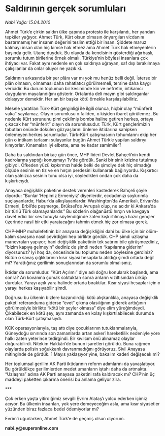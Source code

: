 # Saldırının gerçek sorumluları

*Nabi Yağcı 15.04.2010*

<div class="yazi"><p>Ahmet Türk’e çirkin saldırı ülke çapında protesto ile karşılandı, her yandan tepkiler yağıyor. Ahmet Türk, Kürt olsun olmasın önyargıları vicdanını bastırmamış her insanın değerini teslim ettiği bir insan. Şiddete maruz kalmayı insan olan hiç kimse hak etmez ama Ahmet Türk hak etmeyenlerin başında gelir. Utanç duyduk. Bu olayda da kendisinin gösterdiği ağırbaşlı, sorumlu tutum birilerine örnek olmalı. Türkiye’nin böylesi insanlara çok ihtiyacı var. Fakat aynı nedenle en çok saldırıya uğrayan, saf dışı bırakılmaya çalışılanlar da onlar oluyor ne yazık ki. </p>
<p>Saldırının arkasında bir şer plânı var mı yok mu henüz belli değil. İsterse bir plân olmasın, olmaması daha rahatlatıcı görülmemeli, tersine daha kaygı vericidir. Bu durum toplumun bir kesiminde kin ve nefretin, intikamcı duyguların mayalandığını gösterir. Ortalarda deli mayın gibi saldırganlar dolaşıyor demektir. Her an bir başka kötü örnekle karşılaşılabiliriz.</p>
<p>Mesele yaratılan Türk-Kürt gerginliği ile ilgili olunca, hiçbir olay “münferit vaka” sayılamaz. Olayın sorumlusu o failden, o kişiden ibaret görülemez. Bu nedenle Kürt sorununu pimi çekilmiş bomba haline getiren herkes, ortaya çıkacak her “münferit” olayın da sorumlusudur. Türk, Kürt gençlerimizin tabutları önünde dökülen gözyaşlarını önleme iktidarına sahipken önlemeyen herkes sorumludur. Türk-Kürt çatışmasının tohumlarını ekip her gün o intikam tarlasını sulayanlar bugün Ahmet Türk’e yapılan saldırıyı kınıyorlar. Kınamaları iyi elbette, ama ne kadar samimiler? </p>
<p>Daha bu saldırıdan birkaç gün önce, MHP lideri Devlet Bahçeli’nin kendi kadrolarına yaptığı konuşmayı Tv’de gördük. Sanki bir sinir krizine tutulmuş gibiydi. Öfkeden yüzü kıpkırmızı halde belki de şimdiye dek hiç olmadığı ölçüde sesinin en tiz ve en hırçın perdesini kullanarak bağırıyordu. Kışkırtıcı olan yalnızca sesinin tonu olsa iyi, söyledikleri ondan çok daha da kışkırtıcıydı.</p>
<p>Anayasa değişiklik paketine destek verenleri kastederek Bahçeli şöyle diyordu: “Bunlar ‘Hepimiz Ermeniyiz’ diyenlerdir, ecdadımızı soykırımla suçlayanlardır, Habur’da alkışlayanlardır. Washington’da Amerikalı, Erivan’da Ermeni, Erbil’de peşmerge, Brüksel’de Avrupalı olup, ne acıdır ki Ankara’da bir türlü Türk olamayanlardır.” Bu sözlerin olağanüstü hırçın ve kavgaya davet edici bir ses tonuyla söylendiğinde zaten kışkırtılmaya hazır gençler üzerinde nasıl bir etki yaratacağını tahmin etmek hiç zor olmasa gerek.</p>
<p>CHP-MHP muhalefetinin bir anayasa değişikliğini dahi bu ülke için bir ölüm-kalım savaşına nasıl çevirdiğini hep birlikte gördük. CHP şimdi uzlaşma manevraları yapıyor; hani değişiklik paketinin tek satırını bile görüşmezdiniz, “bizim kapıya gelmeyin” dediniz de şimdi neden “kapılarına giderim” diyorsunuz? İyi hoş da, öncesinde bu toplumu neden böylesine gerdiniz? Bütün o savaş çığlıklarının kısır siyasi hesaplarla atıldığı şimdi ortada değil mi? Yarattığınız gerilimin sonuçlarından da sorumlu olmalısınız. </p>
<p>İktidar da sorumludur. “Kürt Açılımı” diye adı doğru konularak başlandı, ama sonra? Arı kovanına çomak soktuktan sonra arıların vızıltısından ürküp durdular. Yarayı açık yara halinde ortada bıraktılar. Kısır siyasi hesaplar için o yarayı herkes kaşıyabilir şimdi. </p>
<p>Doğrusu bu ülkenin bizlere kazandırdığı kötü alışkanlıkla, anayasa değişiklik paketi referanduma giderse “evet” çıkma olasılığının giderek arttığının görülmesiyle birlikte “kötü bir şeyler olmasa” diye elim yüreğimdeydi. Çıkabilecek en kötü şey, aynı zamanda en kolay kışkırtılabilecek durumda olan Türk-Kürt çatışmasıydı. </p>
<p>KCK operasyonlarıyla, taş attı diye çocuklarının tutuklanmalarıyla, Güneydoğu sınırında son zamanlarda artan askerî hareketlilik nedeniyle yöre halkı zaten yeterince tedirgindi. Bir kıvılcım önü alınamaz olaylar doğurabilirdi. Nitekim Hakkâri’de bunun işaretleri görüldü. Buna rağmen olaylarda polisin soğukkanlı davranmadığını görüyoruz. Sivil Anayasa mitinginde de gördük. 1 Mayıs yaklaşıyor yine, bakalım kaderi değişecek mi?</p>
<p>Her toplumsal gerilim AK Parti iktidarının reform adımlarını da yavaşlatıyor. Bu görüldükçe gerilimlerden medet umanların iştahı daha da artmakta. “Uzlaşma” adına AK Parti anayasa paketini rafa kaldıracak mı? CHP’nin üç maddeyi paketten çıkarma önerisi bu anlama geliyor zira. </p>
<p>***</p>
<p>Çok erken yaşta yitirdiğimiz sevgili Evrim Alataş’ı yolcu ederken içimiz acıyor. Bu ülkenin insanları, yok yere demeyeceğim asla, ama kısır siyasetler yüzünden biraz fazlaca bedel ödemiyorlar mı?</p>
<p>Evrim’i uğurlarken, Ahmet Türk’e de geçmiş olsun diyorum. </p>
<p><b>nabi.y@superonline.com</b></p></div>
